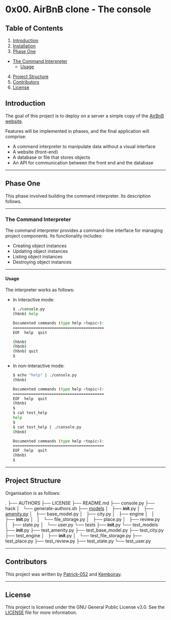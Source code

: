 # 0x00. AirBnB clone - The console

## Table of Contents
1. [Introduction](#introduction)
2. [Installation](#installation)
3. [Phase One](#phase-one)
  * [The Command Interpreter](#the-command-interpreter)
    - [Usage](#usage)
4. [Project Structure](#project-structure)
6. [Contributors](#contributors)
7. [License](#license)

## Introduction
The goal of this project is to deploy on a server a simple copy of the [AirBnB website](https://www.airbnb.com/).

Features will be implemented in phases, and the final application will comprise:
  * A command interpreter to manipulate data without a visual interface
  * A website (front-end)
  * A database or file that stores objects
  * An API for communication between the front end and the database

---
## Phase One
This phase involved building the command interpreter. Its description follows.

---
### The Command Interpreter
The command interpreter provides a command-line interface for managing project
components. Its functionality includes:
  * Creating object instances
  * Updating object instances
  * Listing object instances
  * Destroying object instances

---
#### Usage
The interpreter works as follows:
  * In interactive mode:

	```bash
	$ ./console.py
	(hbnb) help

	Documented commands (type help <topic>):
	========================================
	EOF  help  quit

	(hbnb)
	(hbnb)
	(hbnb) quit
	$
	```

  * In non-interactive mode:

	```bash
	$ echo "help" | ./console.py
	(hbnb)

	Documented commands (type help <topic>):
	========================================
	EOF  help  quit
	(hbnb)
	$
	$ cat test_help
	help
	$
	$ cat test_help | ./console.py
	(hbnb)

	Documented commands (type help <topic>):
	========================================
	EOF  help  quit
	(hbnb)
	$
	```

---
## Project Structure
Organisation is as follows:

.
├── AUTHORS
├── LICENSE
├── README.md
├── console.py
├── hack
│   └── generate-authors.sh
├── [models](models)
│   ├── __init__.py
│   ├── [amenity.py](models/amenity.py)
│   ├── base_model.py
│   ├── city.py
│   ├── engine
│   │   ├── __init__.py
│   │   └── file_storage.py
│   ├── place.py
│   ├── review.py
│   ├── state.py
│   └── user.py
└── tests
	├── __init__.py
	└── test_models
		├── __init__.py
		├── test_amenity.py
		├── test_base_model.py
		├── test_city.py
		├── test_engine
		│   ├── __init__.py
		│   └── test_file_storage.py
		├── test_place.py
		├── test_review.py
		├── test_state.py
		└── test_user.py

---
## Contributors
This project was written by [Patrick-052](https://github.com/Patrick-052) and [Kemboiray](https://github.com/Kemboiray).

---
## License
This project is licensed under the GNU General Public License v3.0. See the [LICENSE](LICENSE) file for more information.
